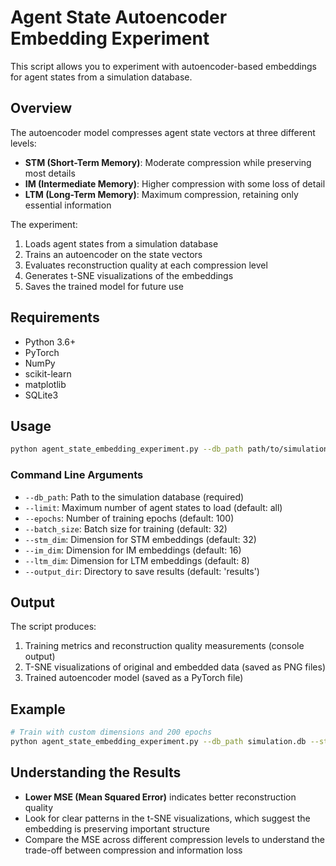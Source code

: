 # Agent State Autoencoder Embedding Experiment

This script allows you to experiment with autoencoder-based embeddings for agent states from a simulation database.

## Overview

The autoencoder model compresses agent state vectors at three different levels:
- **STM (Short-Term Memory)**: Moderate compression while preserving most details
- **IM (Intermediate Memory)**: Higher compression with some loss of detail
- **LTM (Long-Term Memory)**: Maximum compression, retaining only essential information

The experiment:
1. Loads agent states from a simulation database
2. Trains an autoencoder on the state vectors
3. Evaluates reconstruction quality at each compression level
4. Generates t-SNE visualizations of the embeddings
5. Saves the trained model for future use

## Requirements

- Python 3.6+
- PyTorch
- NumPy
- scikit-learn
- matplotlib
- SQLite3

## Usage

```bash
python agent_state_embedding_experiment.py --db_path path/to/simulation.db
```

### Command Line Arguments

- `--db_path`: Path to the simulation database (required)
- `--limit`: Maximum number of agent states to load (default: all)
- `--epochs`: Number of training epochs (default: 100)
- `--batch_size`: Batch size for training (default: 32)
- `--stm_dim`: Dimension for STM embeddings (default: 32)
- `--im_dim`: Dimension for IM embeddings (default: 16)
- `--ltm_dim`: Dimension for LTM embeddings (default: 8)
- `--output_dir`: Directory to save results (default: 'results')

## Output

The script produces:
1. Training metrics and reconstruction quality measurements (console output)
2. T-SNE visualizations of original and embedded data (saved as PNG files)
3. Trained autoencoder model (saved as a PyTorch file)

## Example

```bash
# Train with custom dimensions and 200 epochs
python agent_state_embedding_experiment.py --db_path simulation.db --stm_dim 64 --im_dim 32 --ltm_dim 16 --epochs 200 --output_dir my_results
```

## Understanding the Results

- **Lower MSE (Mean Squared Error)** indicates better reconstruction quality
- Look for clear patterns in the t-SNE visualizations, which suggest the embedding is preserving important structure
- Compare the MSE across different compression levels to understand the trade-off between compression and information loss 
